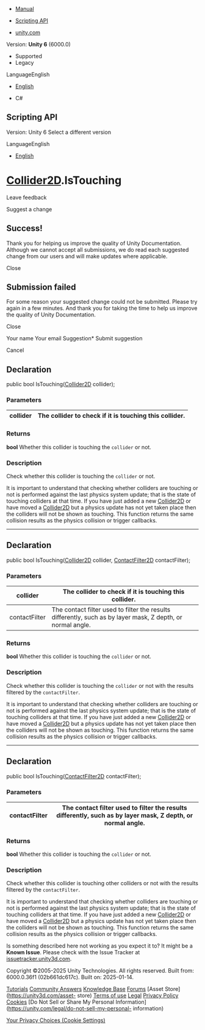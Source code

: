 [ ]()

  * [Manual](../Manual/index.html)
  * [Scripting API](../ScriptReference/index.html)

  * [unity.com](https://unity.com/)

Version: **Unity 6** (6000.0)

  * Supported
  * Legacy

LanguageEnglish

  * [English]()

  * C#

[ ](https://docs.unity3d.com)

## Scripting API

Version: Unity 6 Select a different version

LanguageEnglish

  * [English]()

#  [Collider2D](Collider2D.html).IsTouching

Leave feedback

Suggest a change

## Success!

Thank you for helping us improve the quality of Unity Documentation. Although
we cannot accept all submissions, we do read each suggested change from our
users and will make updates where applicable.

Close

## Submission failed

For some reason your suggested change could not be submitted. Please <a>try
again</a> in a few minutes. And thank you for taking the time to help us
improve the quality of Unity Documentation.

Close

Your name Your email Suggestion* Submit suggestion

Cancel

[ ]()

## Declaration

public bool IsTouching([Collider2D](Collider2D.html) collider);

### Parameters

collider | The collider to check if it is touching this collider.  
---|---  
  
### Returns

**bool** Whether this collider is touching the `collider` or not.

### Description

Check whether this collider is touching the `collider` or not.

It is important to understand that checking whether colliders are touching or
not is performed against the last physics system update; that is the state of
touching colliders at that time. If you have just added a new
[Collider2D](Collider2D.html) or have moved a [Collider2D](Collider2D.html)
but a physics update has not yet taken place then the colliders will not be
shown as touching. This function returns the same collision results as the
physics collision or trigger callbacks.

* * *

## Declaration

public bool IsTouching([Collider2D](Collider2D.html) collider,
[ContactFilter2D](ContactFilter2D.html) contactFilter);

### Parameters

collider | The collider to check if it is touching this collider.  
---|---  
contactFilter | The contact filter used to filter the results differently, such as by layer mask, Z depth, or normal angle.  
  
### Returns

**bool** Whether this collider is touching the `collider` or not.

### Description

Check whether this collider is touching the `collider` or not with the results
filtered by the `contactFilter`.

It is important to understand that checking whether colliders are touching or
not is performed against the last physics system update; that is the state of
touching colliders at that time. If you have just added a new
[Collider2D](Collider2D.html) or have moved a [Collider2D](Collider2D.html)
but a physics update has not yet taken place then the colliders will not be
shown as touching. This function returns the same collision results as the
physics collision or trigger callbacks.

* * *

## Declaration

public bool IsTouching([ContactFilter2D](ContactFilter2D.html) contactFilter);

### Parameters

contactFilter | The contact filter used to filter the results differently, such as by layer mask, Z depth, or normal angle.  
---|---  
  
### Returns

**bool** Whether this collider is touching the `collider` or not.

### Description

Check whether this collider is touching other colliders or not with the
results filtered by the `contactFilter`.

It is important to understand that checking whether colliders are touching or
not is performed against the last physics system update; that is the state of
touching colliders at that time. If you have just added a new
[Collider2D](Collider2D.html) or have moved a [Collider2D](Collider2D.html)
but a physics update has not yet taken place then the colliders will not be
shown as touching. This function returns the same collision results as the
physics collision or trigger callbacks.

Is something described here not working as you expect it to? It might be a
**Known Issue**. Please check with the Issue Tracker at
[issuetracker.unity3d.com](https://issuetracker.unity3d.com).

Copyright ©2005-2025 Unity Technologies. All rights reserved. Built from:
6000.0.36f1 (02b661dc617c). Built on: 2025-01-14.

[Tutorials](https://unity3d.com/learn) [Community
Answers](https://answers.unity3d.com) [Knowledge
Base](https://support.unity3d.com/hc/en-us)
[Forums](https://forum.unity3d.com) [Asset Store](https://unity3d.com/asset-
store) [Terms of use](https://docs.unity3d.com/Manual/TermsOfUse.html)
[Legal](https://unity.com/legal) [Privacy
Policy](https://unity.com/legal/privacy-policy)
[Cookies](https://unity.com/legal/cookie-policy) [Do Not Sell or Share My
Personal Information](https://unity.com/legal/do-not-sell-my-personal-
information)

[Your Privacy Choices (Cookie Settings)](javascript:void\(0\);)

